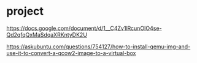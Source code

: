 # project

https://docs.google.com/document/d/1__C4Zv1lRcunOIO4se-Qd2qfqQxMaSdqaXRKntyDK2U

https://askubuntu.com/questions/754127/how-to-install-qemu-img-and-use-it-to-convert-a-qcow2-image-to-a-virtual-box
